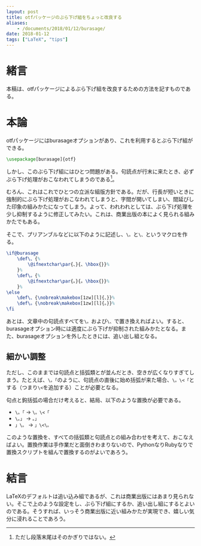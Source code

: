 ```yaml
---
layout: post
title: otfパッケージのぶら下げ組をちょっと改良する
aliases:
    - /documents/2018/01/12/burasage/
date: 2018-01-12
tags: ["LaTeX", "tips"]
---
```


# 緒言
本稿は、otfパッケージによるぶら下げ組を改良するための方法を記すものである。

# 本論
otfパッケージにはburasageオプションがあり、これを利用するとぶら下げ組ができる。

```LaTeX
\usepackage[burasage]{otf}
```

しかし、このぶら下げ組にはひとつ問題がある。句読点が行末に来たとき、必ずぶら下げ処理がおこなわれてしまうのである[^1]。

むろん、これはこれでひとつの立派な組版方針である。だが、行長が短いときに強制的にぶら下げ処理がおこなわれてしまうと、字間が開いてしまい、間延びした印象の組みかたになってしまう。よって、われわれとしては、ぶら下げ処理を少し抑制するように修正してみたい。これは、商業出版の本によく見られる組みかたでもある。

[^1]: ただし段落末尾はそのかぎりではない。

そこで、プリアンブルなどに以下のように記述し、`\。`と`\、`というマクロを作る。

```LaTeX
\if@burasage
    \def\、{%
        \@ifnextchar\par{、}{、\hbox{}}%
    }%
    \def\。{%
        \@ifnextchar\par{。}{。\hbox{}}%
    }%
\else
    \def\、{\nobreak\makebox[1zw][l]{、}}%
    \def\。{\nobreak\makebox[1zw][l]{。}}%
\fi
```

あとは、文章中の句読点すべてを`\。`および`\、`で置き換えればよい。すると、burasageオプション時には適度にぶら下げが抑制された組みかたとなる。また、burasageオプションを外したときには、追い出し組となる。

## 細かい調整
ただし、このままでは句読点と括弧類とが並んだとき、空きが広くなりすぎてしまう。たとえば、`\。「`のように、句読点の直後に始め括弧が来た場合、`\。\<「`とする（つまり`\<`を追加する）ことが必要となる。

句点と鉤括弧の場合だけ考えると、結局、以下のような置換が必要である。

* `\。「` → `\。\<「`
* `\。」` → `。」`
* `」\。` → `」\<\。`

このような置換を、すべての括弧類と句読点との組み合わせを考えて、おこなえばよい。置換作業は手作業だと面倒きわまりないので、PythonなりRubyなりで置換スクリプトを組んで置換するのがよいであろう。


# 結言
LaTeXのデフォルトは追い込み組であるが、これは商業出版にはあまり見られない。そこで上のような設定をし、ぶら下げ組にするか、追い出し組にするとよいのである。そうすれば、いっそう商業出版に近い組みかたが実現でき、嬉しい気分に浸れることであろう。
